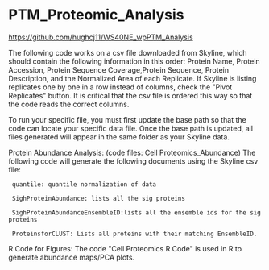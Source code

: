 # PTM_Proteomic_Analysis
https://github.com/hughcj11/WS40NE_wpPTM_Analysis

The following code works on a csv file downloaded from Skyline, which should contain the following information in this order: Protein Name, Protein Accession, Protein Sequence Coverage,Protein Sequence, Protein Description, and the Normalized Area of each Replicate. If Skyline is listing replicates one by one in a row instead of columns, check the "Pivot Replicates" button. It is critical that the csv file is ordered this way so that the code reads the correct columns.
  
To run your specific file, you must first update the base path so that the code can locate your specific data file. Once the base path is updated, all files generated will appear in the same folder as your Skyline data.


Protein Abundance Analysis: (code files: Cell Proteomics_Abundance)
 The following code will generate the following documents using the Skyline csv file:

     quantile: quantile normalization of data

     SighProteinAbundance: lists all the sig proteins 

     SighProteinAbundanceEnsembleID:lists all the ensemble ids for the sig proteins 

     ProteinsforCLUST: Lists all proteins with their matching EnsembleID.


R Code for Figures:
The code "Cell Proteomics R Code" is used in R to generate abundance maps/PCA plots. 
